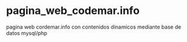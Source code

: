 # pagina_web_codemar.info
pagina web cordemar.info con contenidos dinamicos mediante base de datos mysql/php
